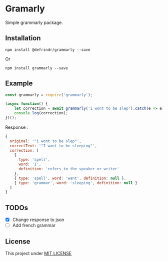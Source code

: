 # Gramarly

Simple grammarly package.

## Installation

```
npm install @defrindr/grammarly --save
```
Or
```
npm install grammarly --save
```

## Example

```javascript
const grammarly = require('grammarly');

(async function() {
    let correction = await grammarly('i wont to be slep').catch(e => e);
    console.log(correction);
})();
```
Response : 
```javascript
{
  original: '"i wont to be slep"',
  correctText: '"I want to be sleeping"',
  correction: [
    {
      type: 'spell',
      word: 'I',
      definition: 'refers to the speaker or writer'
    },
    { type: 'spell', word: 'want', definition: null },
    { type: 'grammar', word: 'sleeping', definition: null }
  ]
}
```

## TODOs
- [x] Change response to json
- [ ] Add french grammar

## License
This project under [MIT LICENSE](license.md)
